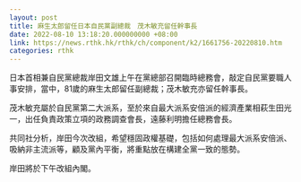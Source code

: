 ```yaml
---
layout: post
title: 麻生太郎留任日本自民黨副總裁　茂木敏充留任幹事長
date: 2022-08-10 13:18:20.000000000 +08:00
link: https://news.rthk.hk/rthk/ch/component/k2/1661756-20220810.htm
categories: rthk
---
```


日本首相兼自民黨總裁岸田文雄上午在黨總部召開臨時總務會，敲定自民黨要職人事安排，當中，81歲的麻生太郎留任副總裁；茂木敏充亦留任幹事長。

茂木敏充屬於自民黨第二大派系，至於來自最大派系安倍派的經濟產業相萩生田光一，出任負責政策立項的政務調查會長，遠藤利明擔任總務會長。

共同社分析，岸田今次改組，希望穩固政權基礎，包括如何處理最大派系安倍派、吸納非主流派等，顧及黨內平衡，將重點放在構建全黨一致的態勢。

岸田將於下午改組內閣。
